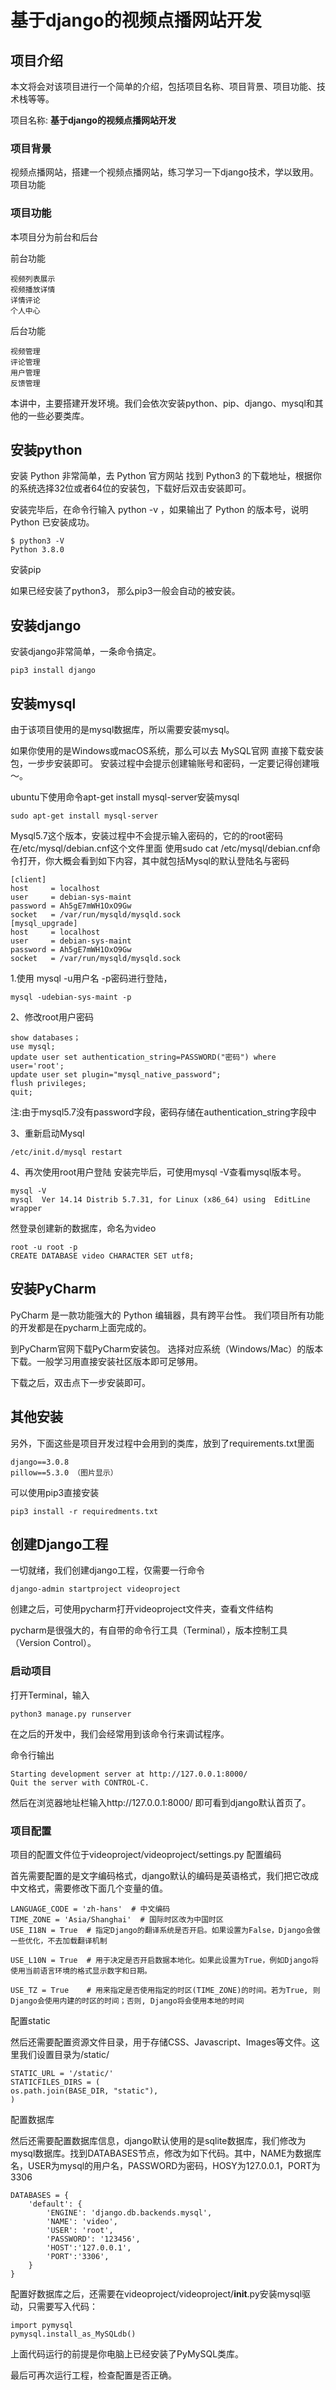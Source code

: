 # 基于django的视频点播网站开发
## 项目介绍
本文将会对该项目进行一个简单的介绍，包括项目名称、项目背景、项目功能、技术栈等等。

项目名称: **基于django的视频点播网站开发**

### 项目背景

视频点播网站，搭建一个视频点播网站，练习学习一下django技术，学以致用。
项目功能

### 项目功能
本项目分为前台和后台

前台功能

    视频列表展示
    视频播放详情
    详情评论
    个人中心

后台功能

    视频管理
    评论管理
    用户管理
    反馈管理
    
本讲中，主要搭建开发环境。我们会依次安装python、pip、django、mysql和其他的一些必要类库。
## 安装python

安装 Python 非常简单，去 Python 官方网站 找到 Python3 的下载地址，根据你的系统选择32位或者64位的安装包，下载好后双击安装即可。

安装完毕后，在命令行输入 python -v ，如果输出了 Python 的版本号，说明 Python 已安装成功。

    $ python3 -V
    Python 3.8.0
安装pip

如果已经安装了python3， 那么pip3一般会自动的被安装。
## 安装django
安装django非常简单，一条命令搞定。

    pip3 install django
## 安装mysql
由于该项目使用的是mysql数据库，所以需要安装mysql。

如果你使用的是Windows或macOS系统，那么可以去 MySQL官网 直接下载安装包，一步步安装即可。
安装过程中会提示创建输账号和密码，一定要记得创建哦～。

ubuntu下使用命令apt-get install mysql-server安装mysql

    sudo apt-get install mysql-server
Mysql5.7这个版本，安装过程中不会提示输入密码的，它的的root密码在/etc/mysql/debian.cnf这个文件里面
使用sudo cat /etc/mysql/debian.cnf命令打开，你大概会看到如下内容，其中就包括Mysql的默认登陆名与密码

    [client]
    host     = localhost
    user     = debian-sys-maint
    password = Ah5gE7mWH1OxO9Gw
    socket   = /var/run/mysqld/mysqld.sock
    [mysql_upgrade]
    host     = localhost
    user     = debian-sys-maint
    password = Ah5gE7mWH1OxO9Gw
    socket   = /var/run/mysqld/mysqld.sock

1.使用 mysql -u用户名 -p密码进行登陆，

    mysql -udebian-sys-maint -p

2、修改root用户密码

    show databases；
    use mysql;
    update user set authentication_string=PASSWORD("密码") where user='root';
    update user set plugin="mysql_native_password";
    flush privileges;
    quit;

注:由于mysql5.7没有password字段，密码存储在authentication_string字段中

3、重新启动Mysql

    /etc/init.d/mysql restart

4、再次使用root用户登陆
安装完毕后，可使用mysql -V查看mysql版本号。

    mysql -V
    mysql  Ver 14.14 Distrib 5.7.31, for Linux (x86_64) using  EditLine wrapper

然登录创建新的数据库，命名为video

    root -u root -p
    CREATE DATABASE video CHARACTER SET utf8;


## 安装PyCharm

PyCharm 是一款功能强大的 Python 编辑器，具有跨平台性。 我们项目所有功能的开发都是在pycharm上面完成的。

到PyCharm官网下载PyCharm安装包。
选择对应系统（Windows/Mac）的版本下载。一般学习用直接安装社区版本即可足够用。

下载之后，双击点下一步安装即可。
## 其他安装

另外，下面这些是项目开发过程中会用到的类库，放到了requirements.txt里面

    django==3.0.8
    pillow==5.3.0 （图片显示）

可以使用pip3直接安装

    pip3 install -r requiredments.txt
## 创建Django工程

一切就绪，我们创建django工程，仅需要一行命令

    django-admin startproject videoproject

创建之后，可使用pycharm打开videoproject文件夹，查看文件结构

pycharm是很强大的，有自带的命令行工具（Terminal），版本控制工具（Version Control）。

### 启动项目
打开Terminal，输入

    python3 manage.py runserver

在之后的开发中，我们会经常用到该命令行来调试程序。

命令行输出
    
    Starting development server at http://127.0.0.1:8000/
    Quit the server with CONTROL-C.

然后在浏览器地址栏输入http://127.0.0.1:8000/ 即可看到django默认首页了。

### 项目配置

项目的配置文件位于videoproject/videoproject/settings.py
配置编码

首先需要配置的是文字编码格式，django默认的编码是英语格式，我们把它改成中文格式，需要修改下面几个变量的值。

    LANGUAGE_CODE = 'zh-hans'  # 中文编码
    TIME_ZONE = 'Asia/Shanghai'  # 国际时区改为中国时区
    USE_I18N = True  # 指定Django的翻译系统是否开启。如果设置为False，Django会做一些优化，不去加载翻译机制
    
    USE_L10N = True  # 用于决定是否开启数据本地化。如果此设置为True，例如Django将使用当前语言环境的格式显示数字和日期。
    
    USE_TZ = True    # 用来指定是否使用指定的时区(TIME_ZONE)的时间。若为True, 则Django会使用内建的时区的时间；否则, Django将会使用本地的时间


配置static

然后还需要配置资源文件目录，用于存储CSS、Javascript、Images等文件。这里我们设置目录为/static/

    STATIC_URL = '/static/'
    STATICFILES_DIRS = (
    os.path.join(BASE_DIR, "static"),
    )
配置数据库

然后还需要配置数据库信息，django默认使用的是sqlite数据库，我们修改为mysql数据库。找到DATABASES节点，修改为如下代码。其中，NAME为数据库名，USER为mysql的用户名，PASSWORD为密码，HOSY为127.0.0.1，PORT为3306

    DATABASES = {
        'default': {
            'ENGINE': 'django.db.backends.mysql',
            'NAME': 'video',
            'USER': 'root',
            'PASSWORD': '123456',
            'HOST':'127.0.0.1',
            'PORT':'3306',
        }
    }

配置好数据库之后，还需要在videoproject/videoproject/__init__.py安装mysql驱动，只需要写入代码：
    
    import pymysql
    pymysql.install_as_MySQLdb()

上面代码运行的前提是你电脑上已经安装了PyMySQL类库。

最后可再次运行工程，检查配置是否正确。
